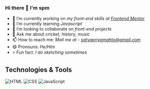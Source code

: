 ### Hi there 👋 I'm spm

- 🔭 I’m currently working on *my front-end skills at [Frontend Mentor](https://www.frontendmentor.io/profile/SatyapriyaMahato)*
- 🌱 I’m currently learning *Javascript*
- 👯 I’m looking to collaborate on *front-end projects*
- 💬 Ask me about *cricket, history, music*
- 📫 How to reach me: *Mail me at - [satyapriyamahto@gmail.com](mailto:satyapriyamahto@gmail.com)*
- 😄 Pronouns: *He/Him*
- ⚡ Fun fact: *I do sketching sometimes*

## Technologies & Tools
![HTML](https://img.shields.io/badge/-HTML-000?style=flat&logo=html5&logoColor=white&color=404254)
![CSS](https://img.shields.io/badge/-CSS-000?style=flat&logo=css3&logoColor=white&color=404254)
![JavaScript](https://img.shields.io/badge/-JavaScript-000?style=flat&logoColor=white&logo=javascript&color=404254)
